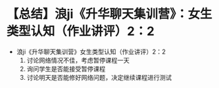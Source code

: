# 【总结】浪ji《升华聊天集训营》：女生类型认知（作业讲评）2：2

-   浪ji《升华聊天集训营》女生类型认知（作业讲评）2：2
    1.  讨论网络情况不佳，考虑暂停课程一天
    2.  询问学生是否能接受暂停课程
    3.  讨论明天是否能修好网络问题，决定继续课程进行测试